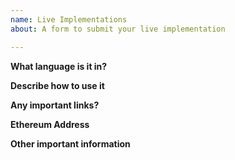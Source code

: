 ```yaml
---
name: Live Implementations
about: A form to submit your live implementation

---
```


**What language is it in?**

**Describe how to use it**

**Any important links?**

**Ethereum Address**

**Other important information**
